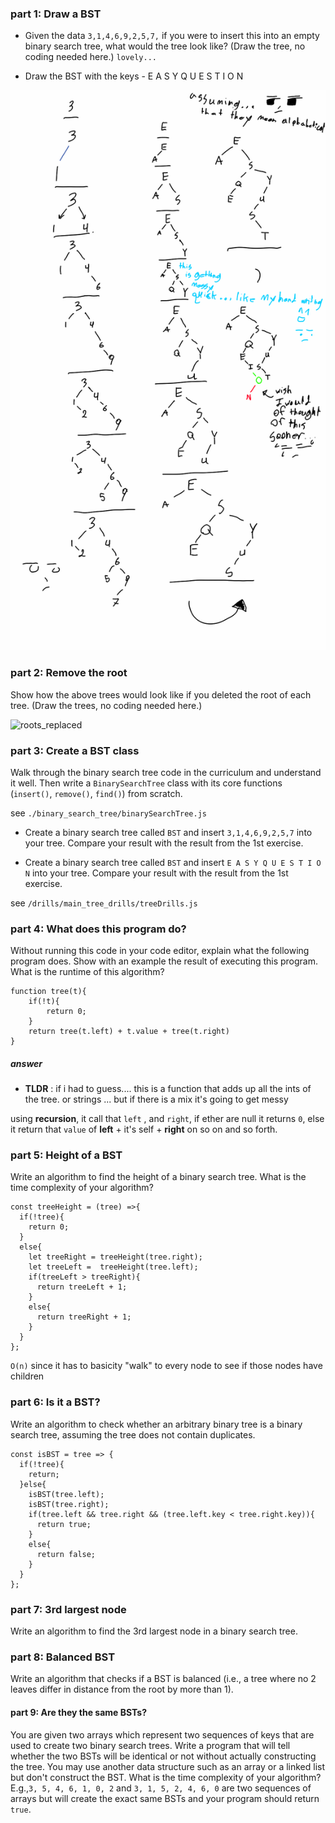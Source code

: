 ### part 1: Draw a BST

- Given the data `3,1,4,6,9,2,5,7,` if you were to insert this into an empty binary search tree, what would the tree look like? (Draw the tree, no coding needed here.) `lovely...`

- Draw the BST with the keys - E A S Y Q U E S T I O N

![treeDrawing](/img/tree_drawing_for_part-1.png)

### part 2: Remove the root
Show how the above trees would look like if you deleted the root of each tree. (Draw the trees, no coding needed here.)

![roots_replaced](tree_drawing_roots_replaced_for_part-2.jpg)


### part 3: Create a BST class
Walk through the binary search tree code in the curriculum and understand it well. Then write a `BinarySearchTree` class with its core functions (`insert()`, `remove()`, `find()`) from scratch.

 see `./binary_search_tree/binarySearchTree.js`

- Create a binary search tree called `BST` and insert `3,1,4,6,9,2,5,7` into your tree. Compare your result with the result from the 1st exercise.

- Create a binary search tree called `BST` and insert `E A S Y Q U E S T I O N` into your tree. Compare your result with the result from the 1st exercise.

see `/drills/main_tree_drills/treeDrills.js`


### part 4: What does this program do?
Without running this code in your code editor, explain what the following program does. Show with an example the result of executing this program. What is the runtime of this algorithm?


```
function tree(t){
    if(!t){
        return 0;
    }
    return tree(t.left) + t.value + tree(t.right)
}
```

##### answer
- **TLDR** : if i had to guess.... this is a function that adds up all the ints of the tree. or strings ... but if there is a mix it's going to get messy

using __recursion__, it call that `left` , and `right`, if ether are null it returns `0`, else it return that `value` of __left__ + it's self + __right__ on so on and so forth.

### part 5: Height of a BST
Write an algorithm to find the height of a binary search tree. What is the time complexity of your algorithm?

```
const treeHeight = (tree) =>{  
  if(!tree){
    return 0;
  }
  else{
    let treeRight = treeHeight(tree.right);
    let treeLeft =  treeHeight(tree.left);
    if(treeLeft > treeRight){
      return treeLeft + 1;
    }
    else{
      return treeRight + 1;
    }
  }
};

```
`O(n)` since it has to basicity "walk" to every node to see if those nodes have children 

### part 6: Is it a BST?
Write an algorithm to check whether an arbitrary binary tree is a binary search tree, assuming the tree does not contain duplicates.

```
const isBST = tree => {
  if(!tree){
    return;
  }else{
    isBST(tree.left);
    isBST(tree.right);
    if(tree.left && tree.right && (tree.left.key < tree.right.key)){
      return true;
    }
    else{
      return false;
    }
  }
};
```

### part 7: 3rd largest node
Write an algorithm to find the 3rd largest node in a binary search tree.

### part 8: Balanced BST
Write an algorithm that checks if a BST is balanced (i.e., a tree where no 2 leaves differ in distance from the root by more than 1).

#### part 9: Are they the same BSTs?
You are given two arrays which represent two sequences of keys that are used to create two binary search trees. Write a program that will tell whether the two BSTs will be identical or not without actually constructing the tree. You may use another data structure such as an array or a linked list but don't construct the BST. What is the time complexity of your algorithm? E.g.,`3, 5, 4, 6, 1, 0, 2` and `3, 1, 5, 2, 4, 6, 0` are two sequences of arrays but will create the exact same BSTs and your program should return `true`.
